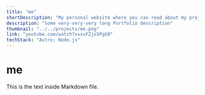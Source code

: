 ```yaml
---
title: "me"
shortDescription: "My personal website where you can read about my projects."
description: "Some very-very-very long Portfolio description"
thumbnail: "../../projects/me.png"
link: "youtube.com/watch?v=xvFZjo5PgG0"
techStack: "Astro; Node.js"
---
```

# me
This is the text inside Markdown file.